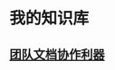 # 我的知识库
## [团队文档协作利器](https://github.com/yzlb/repository/blob/master/document-management/%E5%9B%A2%E9%98%9F%E6%96%87%E6%A1%A3%E5%8D%8F%E4%BD%9C%E5%88%A9%E5%99%A8.md)
